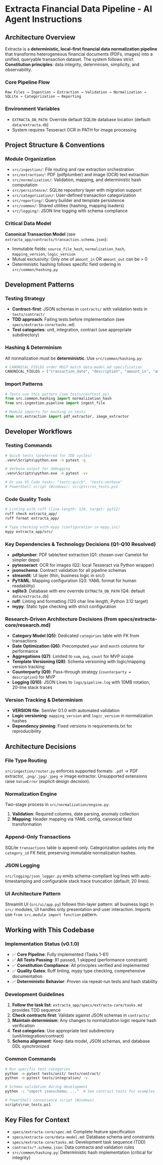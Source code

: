 # Extracta Financial Data Pipeline - AI Agent Instructions

## Architecture Overview
Extracta is a **deterministic, local-first financial data normalization pipeline** that transforms heterogeneous financial documents (PDFs, images) into a unified, queryable transaction dataset. The system follows strict **Constitution principles**: data integrity, determinism, simplicity, and observability.

### Core Pipeline Flow
```
Raw Files → Ingestion → Extraction → Validation → Normalization → SQLite → Categorization → Reporting
```

### Environment Variables
- `EXTRACTA_DB_PATH`: Override default SQLite database location (default: `data/extracta.db`)
- System requires Tesseract OCR in PATH for image processing

## Project Structure & Conventions

### Module Organization
- `src/ingestion/`: File routing and raw extraction orchestration
- `src/extraction/`: PDF (pdfplumber) and image (OCR) text extraction
- `src/normalization/`: Validation, mapping, and deterministic hash computation
- `src/persistence/`: SQLite repository layer with migration support
- `src/categorization/`: User-defined transaction categorization
- `src/reporting/`: Query builder and template persistence
- `src/common/`: Shared utilities (hashing, mapping loaders)
- `src/logging/`: JSON line logging with schema compliance

### Critical Data Model
**Canonical Transaction Model** (see `extracta_app/contracts/transaction.schema.json`):
- Immutable fields: `source_file_hash`, `normalization_hash`, `mapping_version`, `logic_version`
- Mutual exclusivity: Only one of `amount_in` OR `amount_out` can be > 0
- Deterministic hashing follows specific field ordering in `src/common/hashing.py`

## Development Patterns

### Testing Strategy
- **Contract-first**: JSON schemas in `contracts/` with validation tests in `tests/contract/`
- **TDD approach**: Failing tests before implementation (see `specs/extracta-core/tasks.md`)
- **Test categories**: unit, integration, contract (use appropriate subdirectory)

### Hashing & Determinism
All normalization must be **deterministic**. Use `src/common/hashing.py`:
```python
# CANONICAL_FIELDS order MUST match data-model.md specification
CANONICAL_FIELDS = ("transaction_date", "description", "amount_in", "amount_out", ...)
```

### Import Patterns
```python
# Tests use this pattern (see tests/conftest.py)
from src.common.hashing import normalization_hash
from src.ingestion.pipeline import ingest_file

# Module imports for mocking in tests
from src.extraction import pdf_extractor, image_extractor
```

## Developer Workflows

### Testing Commands
```bash
# Quick tests (preferred for TDD cycles)
.venv\Scripts\python.exe -m pytest -q

# Verbose output for debugging
.venv\Scripts\python.exe -m pytest -vv

# Or use VS Code tasks: "tests:quick", "tests:verbose"
# PowerShell script (Windows): scripts\run_tests.ps1
```

### Code Quality Tools
```bash
# Linting with ruff (line-length: 120, target: py312)
ruff check extracta_app/
ruff format extracta_app/

# Type checking with mypy (configuration in mypy.ini)
mypy extracta_app/src/
```

### Key Dependencies & Technology Decisions (Q1-Q10 Resolved)
- **pdfplumber**: PDF table/text extraction (Q1: chosen over Camelot for simpler deps)
- **pytesseract**: OCR for images (Q2: local Tesseract via Python wrapper)
- **jsonschema**: Contract validation for all pipeline schemas
- **streamlit**: UI layer (thin, business logic in src/)
- **PyYAML**: Mapping configuration (Q3: YAML format for human readability)
- **sqlite3**: Database with env override `EXTRACTA_DB_PATH` (Q4: default `data/extracta.db`)
- **ruff**: Linting and formatting (120 char line length, Python 3.12 target)
- **mypy**: Static type checking with strict configuration

### Research-Driven Architecture Decisions (from specs/extracta-core/research.md)
- **Category Model (Q5)**: Dedicated `categories` table with FK from transactions
- **Date Optimization (Q6)**: Precomputed `year` and `month` columns for performance
- **Aggregations (Q7)**: Limited to `sum`, `avg`, `count` for MVP scope
- **Template Versioning (Q8)**: Schema versioning with logic/mapping version tracking
- **Counterparty (Q9)**: Pass-through strategy (`counterparty = description`) for MVP
- **Logging (Q10)**: JSON Lines to `logs/pipeline.log` with 10MB rotation, 20-line stack traces

### Version Tracking & Determinism
- **VERSION file**: SemVer 0.1.0 with automated validation
- **Logic versioning**: `mapping_version` and `logic_version` in normalization hashes
- **Dependency pinning**: Fixed versions in requirements.txt for reproducibility

## Architecture Decisions

### File Type Routing
`src/ingestion/router.py` enforces supported formats: `.pdf` → PDF extractor, `.png/.jpg/.jpeg` → image extractor. Unsupported extensions raise `ValueError` (explicit design decision).

### Normalization Engine
Two-stage process in `src/normalization/engine.py`:
1. **Validation**: Required columns, date parsing, anomaly collection
2. **Mapping**: Header mapping via YAML config, canonical field transformation

### Append-Only Transactions
SQLite `transactions` table is append-only. Categorization updates only the `category_id` FK field, preserving immutable normalization hashes.

### JSON Logging
`src/logging/json_logger.py` emits schema-compliant log lines with auto-timestamping and configurable stack trace truncation (default: 20 lines).

### UI Architecture Pattern
Streamlit UI (`src/ui/app.py`) follows thin-layer pattern: all business logic in `src/` modules, UI handles only presentation and user interaction. Imports use `from src.module import function` pattern.

## Working with This Codebase

### Implementation Status (v0.1.0)
- ✅ **Core Pipeline**: Fully implemented (Tasks 1-61)
- ✅ **All Tests Passing**: 81 passed, 1 skipped (performance constraint)
- ✅ **Constitution Compliance**: All principles verified and implemented
- ✅ **Quality Gates**: Ruff linting, mypy type checking, comprehensive documentation
- ✅ **Deterministic Behavior**: Proven via repeat-run tests and hash stability

### Development Guidelines
1. **Follow the task list**: `extracta_app/specs/extracta-core/tasks.md` provides TDD sequence
2. **Check contracts first**: Validate against JSON schemas in `contracts/`
3. **Maintain determinism**: Any changes to normalization logic require hash verification
4. **Test categories**: Use appropriate test subdirectory (unit/integration/contract)
5. **Schema alignment**: Keep data model, JSON schemas, and database DDL synchronized

### Common Commands
```bash
# Run specific test categories
python -m pytest tests/unit/ tests/contract/
python -m pytest tests/integration/ -v

# Schema validation during development
python -c "import jsonschema; ..."  # See contract tests for examples

# PowerShell convenience script (Windows)
scripts\run_tests.ps1
```

## Key Files for Context
- `specs/extracta-core/spec.md`: Complete feature specification
- `specs/extracta-core/data-model.md`: Database schema and constraints  
- `specs/extracta-core/tasks.md`: Development task sequence (TDD)
- `contracts/*.schema.json`: Data contracts and validation rules
- `src/common/hashing.py`: Deterministic hash implementation (critical for integrity)